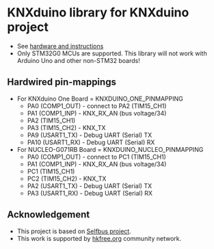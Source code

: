 # KNXduino library for KNXduino project

* See [hardware and instructions](https://github.com/pavkriz/knxduino)
* Only STM32G0 MCUs are supported. This library will not work with Arduino Uno and other non-STM32 boards!

## Hardwired pin-mappings

* For KNXduino One Board = KNXDUINO_ONE_PINMAPPING
    * PA0 (COMP1_OUT) - connect to PA2 (TIM15_CH1)
    * PA1 (COMP1_INP) - KNX_RX_AN (bus voltage/34)
    * PA2 (TIM15_CH1)
    * PA3 (TIM15_CH2) - KNX_TX
    * PA9 (USART1_TX) - Debug UART (Serial) TX
    * PA10 (USART1_RX) - Debug UART (Serial) RX
* For NUCLEO-G071RB Board = KNXDUINO_NUCLEO_PINMAPPING
    * PA0 (COMP1_OUT) - connect to PC1 (TIM15_CH1)
    * PA1 (COMP1_INP) - KNX_RX_AN (bus voltage/34)
    * PC1 (TIM15_CH1)
    * PC2 (TIM15_CH2) - KNX_TX
    * PA2 (USART1_TX) - Debug UART (Serial) TX
    * PA3 (USART1_RX) - Debug UART (Serial) RX
    

## Acknowledgement

* This project is based on [Selfbus project](http://www.selfbus.org).
* This work is supported by [hkfree.org](http://www.hkfree.org) community network.